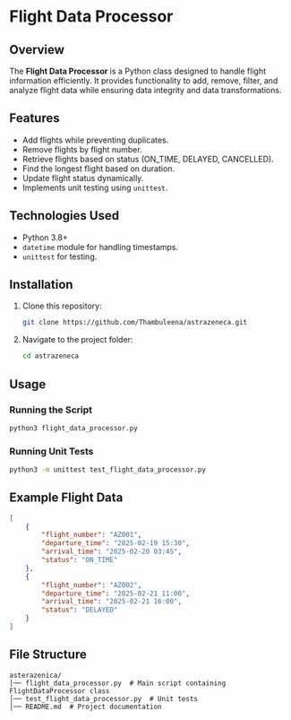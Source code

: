 # Flight Data Processor

## Overview
The **Flight Data Processor** is a Python class designed to handle flight information efficiently. It provides functionality to add, remove, filter, and analyze flight data while ensuring data integrity and data transformations.

## Features
- Add flights while preventing duplicates.
- Remove flights by flight number.
- Retrieve flights based on status (ON_TIME, DELAYED, CANCELLED).
- Find the longest flight based on duration.
- Update flight status dynamically.
- Implements unit testing using `unittest`.

## Technologies Used
- Python 3.8+
- `datetime` module for handling timestamps.
- `unittest` for testing.

## Installation
1. Clone this repository:
   ```bash
   git clone https://github.com/Thambuleena/astrazeneca.git
   ```
2. Navigate to the project folder:
   ```bash
   cd astrazeneca
   ```

## Usage
### Running the Script
```bash
python3 flight_data_processor.py
```

### Running Unit Tests
```bash
python3 -m unittest test_flight_data_processor.py
```

## Example Flight Data
```json
[
    {
        "flight_number": "AZ001",
        "departure_time": "2025-02-19 15:30",
        "arrival_time": "2025-02-20 03:45",
        "status": "ON_TIME"
    },
    {
        "flight_number": "AZ002",
        "departure_time": "2025-02-21 11:00",
        "arrival_time": "2025-02-21 16:00",
        "status": "DELAYED"
    }
]
```

## File Structure
```
asterazenica/
│── flight_data_processor.py  # Main script containing FlightDataProcessor class
│── test_flight_data_processor.py  # Unit tests
│── README.md  # Project documentation
```
